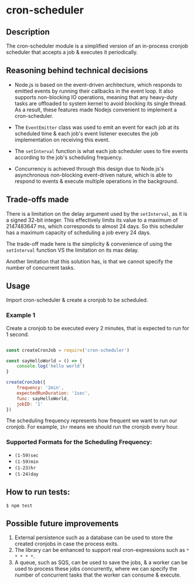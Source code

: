 # cron-scheduler

## Description
The cron-scheduler module is a simplified version of an in-process cronjob scheduler that accepts a job & executes it periodically.

## Reasoning behind technical decisions
 - Node.js is based on the event-driven architecture, which responds to emitted events by running their callbacks 
in the event loop. It also supports non-blocking IO operations, meaning that any heavy-duty tasks are offloaded to system kernel to avoid blocking its single thread. As a result, these features made Nodejs convenient to implement a cron-scheduler. 

- The `EventEmitter` class was used to emit an event for each job at its scheduled time & each job's event listener executes the 
job implementation on receiving this event.

- The `setInterval` function is what each job scheduler uses to fire events according to the job's scheduling frequency.

- Concurrency is achieved through this design due to Node.js's asynchronous non-blocking event-driven nature, which is able to respond 
to events & execute multiple operations in the background.

## Trade-offs made
There is a limitation on the delay argument used by the `setInterval`, as it is a signed 32-bit integer. This effectively limits its value to a maximum of 2147483647 ms, which corresponds to almost 24 days. So this scheduler has a maximum capacity of scheduling a job every 24 days.

The trade-off made here is the simplicity & convenience of using the `setInterval` function VS the limitation on its max delay.

Another limitation that this solution has, is that we cannot specify the number of concurrent tasks.

## Usage

Import cron-scheduler & create a cronjob to be scheduled.

### Example 1
Create a cronjob to be executed every 2 minutes, that is expected to run for 1 second.

```javascript

const createCronJob = require('cron-scheduler')

const sayHelloWorld = () => {
    console.log('hello world')
}

createCronJob({
    frequency: '2min',
    expectedRunDuration: '1sec',
    func: sayHelloWorld,
    jobID: '1'
})

```
The scheduling frequency represents how frequent we want to run our cronjob. For example, `1hr` means we should run the cronjob every hour.

### Supported Formats for the Scheduling Frequency:
- `(1-59)sec`
- `(1-59)min`
- `(1-23)hr`
- `(1-24)day`

## How to run tests:

	$ npm test

## Possible future improvements
1. External persistence such as a database can be used to store the created cronjobs in case the process exits.
2. The library can be enhanced to support real cron-expressions such as `* * * * *`.
3. A queue, such as SQS, can be used to save the jobs, & a worker can be used to process these jobs concurrently, where we can specify the number of concurrent tasks that the worker can consume & execute.
